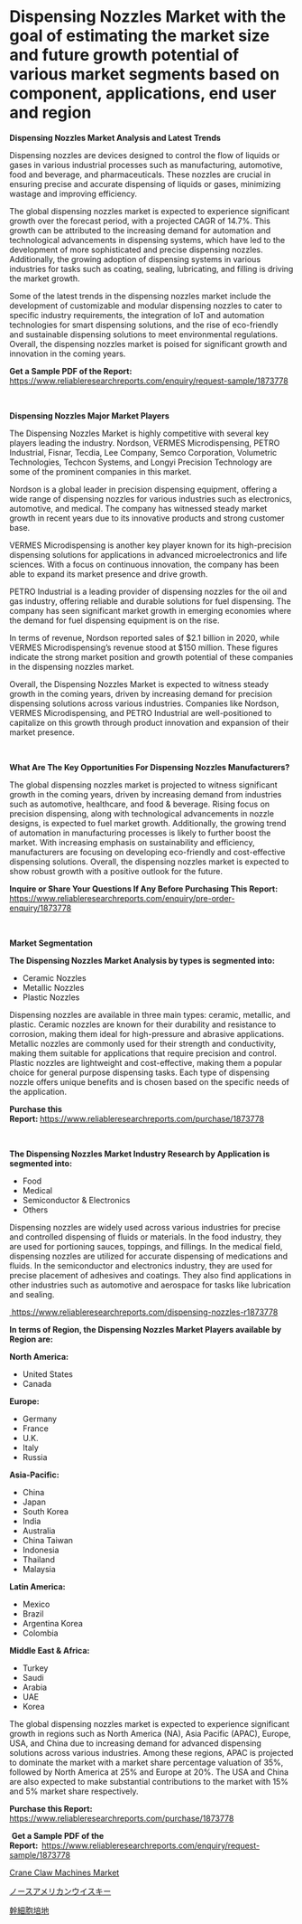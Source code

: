 <p><h1>Dispensing Nozzles Market with the goal of estimating the market size and future growth potential of various market segments based on component, applications, end user and region</h1></p><p><strong>Dispensing Nozzles Market Analysis and Latest Trends</strong></p>
<p><p>Dispensing nozzles are devices designed to control the flow of liquids or gases in various industrial processes such as manufacturing, automotive, food and beverage, and pharmaceuticals. These nozzles are crucial in ensuring precise and accurate dispensing of liquids or gases, minimizing wastage and improving efficiency.</p><p>The global dispensing nozzles market is expected to experience significant growth over the forecast period, with a projected CAGR of 14.7%. This growth can be attributed to the increasing demand for automation and technological advancements in dispensing systems, which have led to the development of more sophisticated and precise dispensing nozzles. Additionally, the growing adoption of dispensing systems in various industries for tasks such as coating, sealing, lubricating, and filling is driving the market growth.</p><p>Some of the latest trends in the dispensing nozzles market include the development of customizable and modular dispensing nozzles to cater to specific industry requirements, the integration of IoT and automation technologies for smart dispensing solutions, and the rise of eco-friendly and sustainable dispensing solutions to meet environmental regulations. Overall, the dispensing nozzles market is poised for significant growth and innovation in the coming years.</p></p>
<p><strong>Get a Sample PDF of the Report:&nbsp;</strong> <a href="https://www.reliableresearchreports.com/enquiry/request-sample/1873778">https://www.reliableresearchreports.com/enquiry/request-sample/1873778</a></p>
<p>&nbsp;</p>
<p><strong>Dispensing Nozzles Major Market Players</strong></p>
<p><p>The Dispensing Nozzles Market is highly competitive with several key players leading the industry. Nordson, VERMES Microdispensing, PETRO Industrial, Fisnar, Tecdia, Lee Company, Semco Corporation, Volumetric Technologies, Techcon Systems, and Longyi Precision Technology are some of the prominent companies in this market.</p><p>Nordson is a global leader in precision dispensing equipment, offering a wide range of dispensing nozzles for various industries such as electronics, automotive, and medical. The company has witnessed steady market growth in recent years due to its innovative products and strong customer base.</p><p>VERMES Microdispensing is another key player known for its high-precision dispensing solutions for applications in advanced microelectronics and life sciences. With a focus on continuous innovation, the company has been able to expand its market presence and drive growth.</p><p>PETRO Industrial is a leading provider of dispensing nozzles for the oil and gas industry, offering reliable and durable solutions for fuel dispensing. The company has seen significant market growth in emerging economies where the demand for fuel dispensing equipment is on the rise.</p><p>In terms of revenue, Nordson reported sales of $2.1 billion in 2020, while VERMES Microdispensing’s revenue stood at $150 million. These figures indicate the strong market position and growth potential of these companies in the dispensing nozzles market.</p><p>Overall, the Dispensing Nozzles Market is expected to witness steady growth in the coming years, driven by increasing demand for precision dispensing solutions across various industries. Companies like Nordson, VERMES Microdispensing, and PETRO Industrial are well-positioned to capitalize on this growth through product innovation and expansion of their market presence.</p></p>
<p>&nbsp;</p>
<p><strong>What Are The Key Opportunities For Dispensing Nozzles Manufacturers?</strong></p>
<p><p>The global dispensing nozzles market is projected to witness significant growth in the coming years, driven by increasing demand from industries such as automotive, healthcare, and food & beverage. Rising focus on precision dispensing, along with technological advancements in nozzle designs, is expected to fuel market growth. Additionally, the growing trend of automation in manufacturing processes is likely to further boost the market. With increasing emphasis on sustainability and efficiency, manufacturers are focusing on developing eco-friendly and cost-effective dispensing solutions. Overall, the dispensing nozzles market is expected to show robust growth with a positive outlook for the future.</p></p>
<p><strong>Inquire or Share Your Questions If Any Before Purchasing This Report:</strong> <a href="https://www.reliableresearchreports.com/enquiry/pre-order-enquiry/1873778">https://www.reliableresearchreports.com/enquiry/pre-order-enquiry/1873778</a></p>
<p>&nbsp;</p>
<p><strong>Market Segmentation</strong></p>
<p><strong>The Dispensing Nozzles Market Analysis by types is segmented into:</strong></p>
<p><ul><li>Ceramic Nozzles</li><li>Metallic Nozzles</li><li>Plastic Nozzles</li></ul></p>
<p><p>Dispensing nozzles are available in three main types: ceramic, metallic, and plastic. Ceramic nozzles are known for their durability and resistance to corrosion, making them ideal for high-pressure and abrasive applications. Metallic nozzles are commonly used for their strength and conductivity, making them suitable for applications that require precision and control. Plastic nozzles are lightweight and cost-effective, making them a popular choice for general purpose dispensing tasks. Each type of dispensing nozzle offers unique benefits and is chosen based on the specific needs of the application.</p></p>
<p><strong>Purchase this Report:&nbsp;</strong><a href="https://www.reliableresearchreports.com/purchase/1873778">https://www.reliableresearchreports.com/purchase/1873778</a></p>
<p>&nbsp;</p>
<p><strong>The Dispensing Nozzles Market Industry Research by Application is segmented into:</strong></p>
<p><ul><li>Food</li><li>Medical</li><li>Semiconductor & Electronics</li><li>Others</li></ul></p>
<p><p>Dispensing nozzles are widely used across various industries for precise and controlled dispensing of fluids or materials. In the food industry, they are used for portioning sauces, toppings, and fillings. In the medical field, dispensing nozzles are utilized for accurate dispensing of medications and fluids. In the semiconductor and electronics industry, they are used for precise placement of adhesives and coatings. They also find applications in other industries such as automotive and aerospace for tasks like lubrication and sealing.</p></p>
<p><a href="https://www.reliableresearchreports.com/dispensing-nozzles-r1873778">&nbsp;https://www.reliableresearchreports.com/dispensing-nozzles-r1873778</a></p>
<p><strong>In terms of Region, the Dispensing Nozzles Market Players available by Region are:</strong></p>
<p>
    <p> <strong> North America: </strong>
        <ul>
            <li>United States</li>
            <li>Canada</li>
        </ul>
        </p> 
    <p> <strong> Europe: </strong>
        <ul>
            <li>Germany</li>
            <li>France</li>
            <li>U.K.</li>
            <li>Italy</li>
            <li>Russia</li>
        </ul>
        </p> 
    <p> <strong> Asia-Pacific: </strong>
        <ul>
            <li>China</li>
            <li>Japan</li>
            <li>South Korea</li>
            <li>India</li>
            <li>Australia</li>
            <li>China Taiwan</li>
            <li>Indonesia</li>
            <li>Thailand</li>
            <li>Malaysia</li>
        </ul>
        </p> 
    <p> <strong> Latin America: </strong>
        <ul>
            <li>Mexico</li>
            <li>Brazil</li>
            <li>Argentina Korea</li>
            <li>Colombia</li>
        </ul>
        </p> 
    <p> <strong> Middle East & Africa: </strong>
        <ul>
            <li>Turkey</li>
            <li>Saudi</li>
            <li>Arabia</li>
            <li>UAE</li>
            <li>Korea</li>
        </ul>
    </p>
    </p>
<p><p>The global dispensing nozzles market is expected to experience significant growth in regions such as North America (NA), Asia Pacific (APAC), Europe, USA, and China due to increasing demand for advanced dispensing solutions across various industries. Among these regions, APAC is projected to dominate the market with a market share percentage valuation of 35%, followed by North America at 25% and Europe at 20%. The USA and China are also expected to make substantial contributions to the market with 15% and 5% market share respectively.</p></p>
<p><strong>Purchase this Report: </strong><a href="https://www.reliableresearchreports.com/purchase/1873778">https://www.reliableresearchreports.com/purchase/1873778</a></p>
<p>&nbsp;<strong>Get a Sample PDF of the Report:&nbsp;&nbsp;</strong><a href="https://www.reliableresearchreports.com/enquiry/request-sample/1873778">https://www.reliableresearchreports.com/enquiry/request-sample/1873778</a></p>
<p><strong></strong></p>
<p><p><a href="https://github.com/NorbertYates/Market-Research-Report-List-4/blob/main/crane-claw-machines-market.md">Crane Claw Machines Market</a></p><p><a href="https://github.com/lababdou/Market-Research-Report-List-3/blob/main/503443122529.md">ノースアメリカンウイスキー</a></p><p><a href="https://medium.com/@orlohagenes_12279/%E5%B9%B9%E7%B4%B0%E8%83%9E%E3%83%A1%E3%83%87%E3%82%A3%E3%82%A2%E5%B8%82%E5%A0%B4%E3%81%AE%E5%B1%95%E6%9C%9B-%E6%A5%AD%E7%95%8C%E6%A6%82%E8%A6%81%E3%81%A8%E4%BA%88%E6%B8%AC-2024%E5%B9%B4%E3%81%8B%E3%82%892031%E5%B9%B4-1d73a30c0167">幹細胞培地</a></p></p>